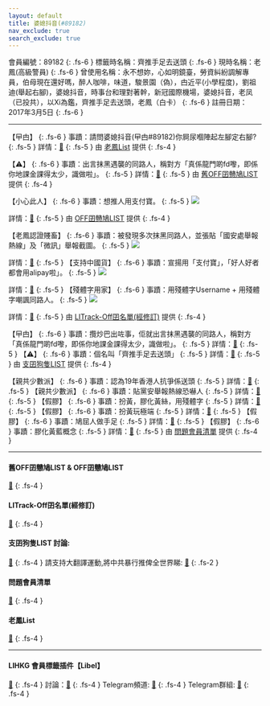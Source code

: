 ```yaml
---
layout: default
title: 婆媳抖音(#89182)
nav_exclude: true
search_exclude: true
---
```


會員編號：89182
{: .fs-6 }
標籤時名稱：齊推手足去送頭
{: .fs-6 }
現時名稱：老鳳(高級警員)
{: .fs-6 }
曾使用名稱：永不想妳，心如明鏡臺，勞資糾紛調解專員，伯母現在還好嗎，醉人咖啡，味道，駿景園（偽），甴近平(小學程度)，劉祖迪(舉起右腳)，婆媳抖音，時事台和理對著幹，新冠國際機場，婆媳抖音，老凤（已投共），以Xi為鑑，齊推手足去送頭，老鳳（白卡）
{: .fs-6 }
註冊日期：2017年3月5日
{: .fs-6 }

---

<div class="code-example" markdown="1">

【曱甴】
{: .fs-6 }
事蹟：請問婆媳抖音(曱甴#89182)你屙尿嗰陣起左腳定右腳?
{: .fs-5 }
詳情：[🔗](https://lih.kg/2275271)
{: .fs-5 }
由 [老鳳List](#老鳳list) 提供
{: .fs-4 }

</div>
<div class="code-example" markdown="1">

【⚠️】
{: .fs-6 }
事蹟：出言抹黑遇襲的同路人，稱對方「真係龍門啲fd嚟，即係你地課金課得太少，識做啦」。
{: .fs-5 }
詳情：[🔗](https://lih.kg/azvbobV)
{: .fs-5 }
由 [舊OFF囝戇鳩LIST](#舊off囝戇鳩list--off囝戇鳩list) 提供
{: .fs-4 }

</div>
<div class="code-example" markdown="1">

【小心此人】
{: .fs-6 }
事蹟：想推人用支付寶。
{: .fs-5 }
![](https://filedn.eu/l9Hq1YKLkJ4m0VSXcdcfUaJ/LIHKG_on99/on9_jai/89182/89182.1_.png)


詳情：[🔗](https://lih.kg/aROAoqV)
{: .fs-5 }
由 [OFF囝戇鳩LIST](#舊off囝戇鳩list--off囝戇鳩list) 提供
{: .fs-4 }

</div>
<div class="code-example" markdown="1">

【老鳳認證賤畜】
{: .fs-6 }
事蹟：被發現多次抹黑同路人，並張貼「國安處舉報熱線」及「微訊」舉報截圖。
{: .fs-5 }
![](https://na.cx/i/q0Mwtg1.png)


詳情：[🔗](https://lih.kg/2275271)
{: .fs-5 }
【支持中國貨】
{: .fs-6 }
事蹟：宣揚用「支付寶」，「好人好者都會用alipay啦」。
{: .fs-5 }
![](https://filedn.eu/l9Hq1YKLkJ4m0VSXcdcfUaJ/LIHKG_on99/on9_jai/89182/89182.1_.png)


詳情：[🔗](https://lih.kg/aROAoqV)
{: .fs-5 }
【殘體字用家】
{: .fs-6 }
事蹟：用殘體字Username + 用殘體字嘲諷同路人。
{: .fs-5 }
![](https://na.cx/i/AWX9J52.png)


詳情：[🔗](https://lih.kg/hKjxeT)
{: .fs-5 }
由 [LITrack-Off囝名單(經修訂)](#litrack-off囝名單(經修訂)) 提供
{: .fs-4 }

</div>
<div class="code-example" markdown="1">

【曱甴】
{: .fs-6 }
事蹟：攬炒巴出咗事，佢就出言抹黑遇襲的同路人，稱對方「真係龍門啲fd嚟，即係你地課金課得太少，識做啦」。
{: .fs-5 }
詳情：[🔗](https://lih.kg/azvbobV)
{: .fs-5 }
【⚠️】
{: .fs-6 }
事蹟：個名叫「齊推手足去送頭」
{: .fs-5 }
詳情：[🔗](https://lih.kg/aPnoowV)
{: .fs-5 }
由 [支囝狗隻LIST](#支囝狗隻list-討論) 提供
{: .fs-4 }

</div>
<div class="code-example" markdown="1">

【親共少數派】
{: .fs-6 }
事蹟：認為19年香港人抗爭係送頭
{: .fs-5 }
詳情：[🔗](https://lih.kg/bjojDiV)
{: .fs-5 }
【親共少數派】
{: .fs-6 }
事蹟：貼黨安舉報熱線恐嚇人
{: .fs-5 }
詳情：[🔗](https://lih.kg/hOcsLT)
{: .fs-5 }
【假膠】
{: .fs-6 }
事蹟：扮黃，膠化黃絲，用殘體字
{: .fs-5 }
詳情：[🔗](https://lih.kg/aOsOvcV)
{: .fs-5 }
【假膠】
{: .fs-6 }
事蹟：扮黃玩極端
{: .fs-5 }
詳情：[🔗](https://lih.kg/hbnFqT)
{: .fs-5 }
【假膠】
{: .fs-6 }
事蹟：鳩屈人做手足
{: .fs-5 }
詳情：[🔗](https://lih.kg/hJiJhT)
{: .fs-5 }
【假膠】
{: .fs-6 }
事蹟：膠化黃藍概念
{: .fs-5 }
詳情：[🔗](https://lih.kg/txxixcX)
{: .fs-5 }
由 [問題會員清單](#問題會員清單) 提供
{: .fs-4 }

</div>

---

#### 舊OFF囝戇鳩LIST & OFF囝戇鳩LIST 
[🔗](https://bit.ly/lihkg_on9_list)
{: .fs-4 }
#### LITrack-Off囝名單(經修訂)
[🔗](http://tiny.cc/LITrack_GS)
{: .fs-4 }
#### 支囝狗隻LIST 討論: 
[🔗](https://lih.kg/2908480)
{: .fs-4 }
請支持大翻譯運動,將中共暴行推俾全世界睇: [🔗](https://twitter.com/tgtm_official)
{: .fs-2 }
#### 問題會員清單
[🔗](https://github.com/V4KFDgEw8T/rccnmlhnzv)
{: .fs-4 }
#### 老鳳List
[🔗](https://lihkg.com/thread/2808424)
{: .fs-4 }

---

#### LIHKG 會員標籤插件【Libel】
[🔗](https://kitce.github.io/libel)
{: .fs-4 }
討論：[🔗](https://lih.kg/2841778)
{: .fs-4 }
Telegram頻道: [🔗](https://t.me/LibelOfficialChannel)
{: .fs-4 }
Telegram群組: [🔗](https://t.me/LibelOfficialGroup)
{: .fs-4 }
